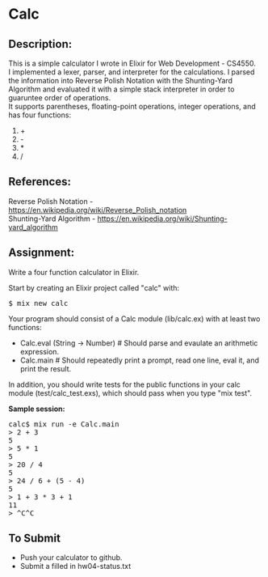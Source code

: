 # Calc

## Description:
This is a simple calculator I wrote in Elixir for Web Development - CS4550.  
I implemented a lexer, parser, and interpreter for the calculations.  I parsed the information into Reverse Polish Notation with the Shunting-Yard Algorithm and evaluated it with a simple stack interpreter in order to guaruntee order of operations.   
It supports parentheses, floating-point operations, integer operations, and has four functions:
1. \+
2. \-
3. \*
4. \/

## References:
Reverse Polish Notation - https://en.wikipedia.org/wiki/Reverse_Polish_notation  
Shunting-Yard Algorithm - https://en.wikipedia.org/wiki/Shunting-yard_algorithm  

## Assignment:

<p>Write a four function calculator in Elixir.

</p><p>Start by creating an Elixir project called "calc" with:

</p><pre>$ mix new calc
</pre>

<p>Your program should consist of a Calc module (lib/calc.ex) with at least two functions:

</p><ul>
<li>Calc.eval (String -&gt; Number) # Should parse and evaulate an arithmetic expression.
</li><li>Calc.main # Should repeatedly print a prompt, read one line, eval it, and print the result.
</li></ul>

<p>In addition, you should write tests for the public functions in your calc module (test/calc_test.exs), which should pass when you type "mix test".

</p><p><b>Sample session:</b>

</p><pre>calc$ mix run -e Calc.main
&gt; 2 + 3
5
&gt; 5 * 1
5
&gt; 20 / 4
5
&gt; 24 / 6 + (5 - 4)
5
&gt; 1 + 3 * 3 + 1
11
&gt; ^C^C
</pre>

<h2>To Submit</h2>

<ul>
<li>Push your calculator to github.
</li><li>Submit a filled in hw04-status.txt
</li></ul>



